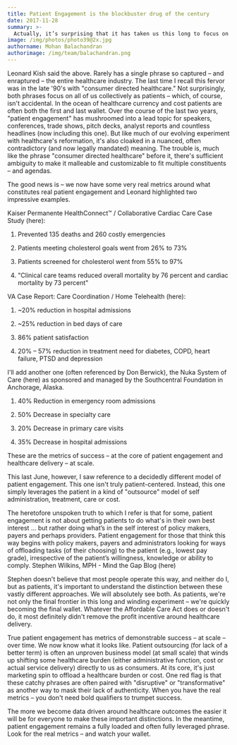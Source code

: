 ```yaml
---
title: Patient Engagement is the blockbuster drug of the century
date: 2017-11-28
summary: >-
  Actually, it’s surprising that it has taken us this long to focus on patient engagement because the results we have thus far are nothing short of astounding. If patient engagement were a drug, it would be the blockbuster drug of the century and malpractice not to use it. 
image: /img/photos/photo39@2x.jpg
authorname: Mohan Balachandran
authorimage: /img/team/balachandran.png
---
```


Leonard Kish said the above. Rarely has a single phrase so captured – and enraptured – the entire healthcare industry. The last time I recall this fervor was in the late '90's with "consumer directed healthcare." Not surprisingly, both phrases focus on all of us collectively as patients – which, of course, isn't accidental. In the ocean of healthcare currency and cost patients are often both the first and last wallet.
Over the course of the last two years, "patient engagement" has mushroomed into a lead topic for speakers, conferences, trade shows, pitch decks, analyst reports and countless headlines (now including this one). But like much of our evolving experiment with healthcare's reformation, it's also cloaked in a nuanced, often contradictory (and now legally mandated) meaning. The trouble is, much like the phrase "consumer directed healthcare" before it, there's sufficient ambiguity to make it malleable and customizable to fit multiple constituents – and agendas.

The good news is – we now have some very real metrics around what constitutes real patient engagement and Leonard highlighted two impressive examples.

Kaiser Permanente HealthConnect™ / Collaborative Cardiac Care Case Study (here):

1) Prevented 135 deaths and 260 costly emergencies

2) Patients meeting cholesterol goals went from 26% to 73%

3) Patients screened for cholesterol went from 55% to 97%

4) "Clinical care teams reduced overall mortality by 76 percent and cardiac mortality by 73 percent"

VA Case Report: Care Coordination / Home Telehealth (here):

1) ~20% reduction in hospital admissions

2) ~25% reduction in bed days of care

3) 86% patient satisfaction

4) 20% – 57% reduction in treatment need for diabetes, COPD, heart failure, PTSD and depression

I'll add another one (often referenced by Don Berwick), the Nuka System of Care (here) as sponsored and managed by the Southcentral Foundation in Anchorage, Alaska.

1) 40% Reduction in emergency room admissions

2) 50% Decrease in specialty care

3) 20% Decrease in primary care visits

4) 35% Decrease in hospital admissions

These are the metrics of success – at the core of patient engagement and healthcare delivery – at scale.

This last June, however, I saw reference to a decidedly different model of patient engagement. This one isn't truly patient-centered. Instead, this one simply leverages the patient in a kind of "outsource" model of self administration, treatment, care or cost.

The heretofore unspoken truth to which I refer is that for some, patient engagement is not about getting patients to do what's in their own best interest ... but rather doing what’s in the self interest of policy makers, payers and perhaps providers. Patient engagement for those that think this way begins with policy makers, payers and administrators looking for ways of offloading tasks (of their choosing) to the patient (e.g., lowest pay grade), irrespective of the patient’s willingness, knowledge or ability to comply. Stephen Wilkins, MPH - Mind the Gap Blog (here)

Stephen doesn't believe that most people operate this way, and neither do I, but as patients, it's important to understand the distinction between these vastly different approaches. We will absolutely see both. As patients, we're not only the final frontier in this long and winding experiment – we're quickly becoming the final wallet. Whatever the Affordable Care Act does or doesn't do, it most definitely didn't remove the profit incentive around healthcare delivery.

True patient engagement has metrics of demonstrable success – at scale – over time. We now know what it looks like. Patient outsourcing (for lack of a better term) is often an unproven business model (at small scale) that winds up shifting some healthcare burden (either administrative function, cost or actual service delivery) directly to us as consumers. At its core, it's just marketing spin to offload a healthcare burden or cost. One red flag is that these catchy phrases are often paired with "disruptive" or "transformative" as another way to mask their lack of authenticity. When you have the real metrics – you don't need bold qualifiers to trumpet success.

The more we become data driven around healthcare outcomes the easier it will be for everyone to make these important distinctions. In the meantime, patient engagement remains a fully loaded and often fully leveraged phrase. Look for the real metrics – and watch your wallet.
